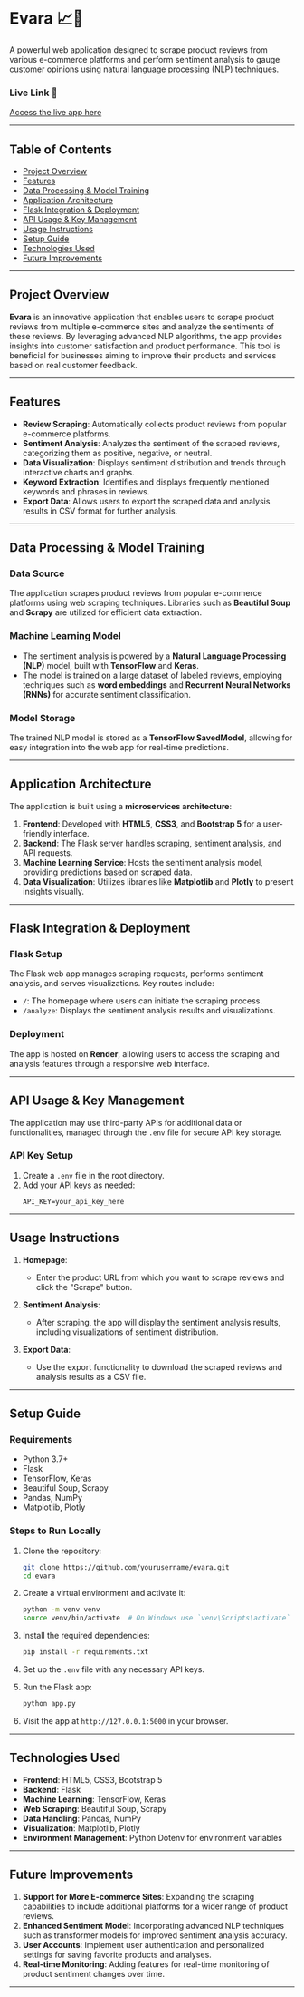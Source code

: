 # **Evara** 📈💬

A powerful web application designed to scrape product reviews from various e-commerce platforms and perform sentiment analysis to gauge customer opinions using natural language processing (NLP) techniques.

### **Live Link** 🔗
[Access the live app here](https://evara.onrender.com)

---

## **Table of Contents**

- [Project Overview](#project-overview)
- [Features](#features)
- [Data Processing & Model Training](#data-processing--model-training)
- [Application Architecture](#application-architecture)
- [Flask Integration & Deployment](#flask-integration--deployment)
- [API Usage & Key Management](#api-usage--key-management)
- [Usage Instructions](#usage-instructions)
- [Setup Guide](#setup-guide)
- [Technologies Used](#technologies-used)
- [Future Improvements](#future-improvements)

---

## **Project Overview**

**Evara** is an innovative application that enables users to scrape product reviews from multiple e-commerce sites and analyze the sentiments of these reviews. By leveraging advanced NLP algorithms, the app provides insights into customer satisfaction and product performance. This tool is beneficial for businesses aiming to improve their products and services based on real customer feedback.

---

## **Features**

- **Review Scraping**: Automatically collects product reviews from popular e-commerce platforms.
- **Sentiment Analysis**: Analyzes the sentiment of the scraped reviews, categorizing them as positive, negative, or neutral.
- **Data Visualization**: Displays sentiment distribution and trends through interactive charts and graphs.
- **Keyword Extraction**: Identifies and displays frequently mentioned keywords and phrases in reviews.
- **Export Data**: Allows users to export the scraped data and analysis results in CSV format for further analysis.

---

## **Data Processing & Model Training**

### **Data Source**  
The application scrapes product reviews from popular e-commerce platforms using web scraping techniques. Libraries such as **Beautiful Soup** and **Scrapy** are utilized for efficient data extraction.

### **Machine Learning Model**
- The sentiment analysis is powered by a **Natural Language Processing (NLP)** model, built with **TensorFlow** and **Keras**.
- The model is trained on a large dataset of labeled reviews, employing techniques such as **word embeddings** and **Recurrent Neural Networks (RNNs)** for accurate sentiment classification.

### **Model Storage**  
The trained NLP model is stored as a **TensorFlow SavedModel**, allowing for easy integration into the web app for real-time predictions.

---

## **Application Architecture**

The application is built using a **microservices architecture**:

1. **Frontend**: Developed with **HTML5**, **CSS3**, and **Bootstrap 5** for a user-friendly interface.
2. **Backend**: The Flask server handles scraping, sentiment analysis, and API requests.
3. **Machine Learning Service**: Hosts the sentiment analysis model, providing predictions based on scraped data.
4. **Data Visualization**: Utilizes libraries like **Matplotlib** and **Plotly** to present insights visually.

---

## **Flask Integration & Deployment**

### **Flask Setup**
The Flask web app manages scraping requests, performs sentiment analysis, and serves visualizations. Key routes include:

- `/`: The homepage where users can initiate the scraping process.
- `/analyze`: Displays the sentiment analysis results and visualizations.

### **Deployment**
The app is hosted on **Render**, allowing users to access the scraping and analysis features through a responsive web interface.

---

## **API Usage & Key Management**

The application may use third-party APIs for additional data or functionalities, managed through the `.env` file for secure API key storage.

### **API Key Setup**
1. Create a `.env` file in the root directory.
2. Add your API keys as needed:
   ```plaintext
   API_KEY=your_api_key_here
   ```

---

## **Usage Instructions**

1. **Homepage**:  
   - Enter the product URL from which you want to scrape reviews and click the "Scrape" button.
   
2. **Sentiment Analysis**:  
   - After scraping, the app will display the sentiment analysis results, including visualizations of sentiment distribution.
   
3. **Export Data**:  
   - Use the export functionality to download the scraped reviews and analysis results as a CSV file.

---

## **Setup Guide**

### **Requirements**
- Python 3.7+
- Flask
- TensorFlow, Keras
- Beautiful Soup, Scrapy
- Pandas, NumPy
- Matplotlib, Plotly

### **Steps to Run Locally**

1. Clone the repository:
   ```bash
   git clone https://github.com/yourusername/evara.git
   cd evara
   ```

2. Create a virtual environment and activate it:
   ```bash
   python -m venv venv
   source venv/bin/activate  # On Windows use `venv\Scripts\activate`
   ```

3. Install the required dependencies:
   ```bash
   pip install -r requirements.txt
   ```

4. Set up the `.env` file with any necessary API keys.

5. Run the Flask app:
   ```bash
   python app.py
   ```

6. Visit the app at `http://127.0.0.1:5000` in your browser.

---

## **Technologies Used**

- **Frontend**: HTML5, CSS3, Bootstrap 5
- **Backend**: Flask
- **Machine Learning**: TensorFlow, Keras
- **Web Scraping**: Beautiful Soup, Scrapy
- **Data Handling**: Pandas, NumPy
- **Visualization**: Matplotlib, Plotly
- **Environment Management**: Python Dotenv for environment variables

---

## **Future Improvements**

1. **Support for More E-commerce Sites**: Expanding the scraping capabilities to include additional platforms for a wider range of product reviews.
2. **Enhanced Sentiment Model**: Incorporating advanced NLP techniques such as transformer models for improved sentiment analysis accuracy.
3. **User Accounts**: Implement user authentication and personalized settings for saving favorite products and analyses.
4. **Real-time Monitoring**: Adding features for real-time monitoring of product sentiment changes over time.

--- 